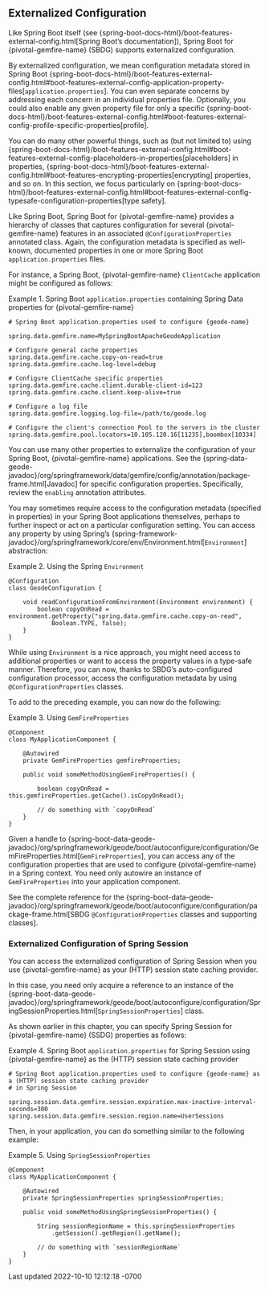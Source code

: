 <div id="header">

</div>

<div id="content">

<div class="sect1">

## Externalized Configuration

<div class="sectionbody">

<div class="paragraph">

Like Spring Boot itself (see
{spring-boot-docs-html}/boot-features-external-config.html\[Spring
Boot’s documentation\]), Spring Boot for {pivotal-gemfire-name} (SBDG)
supports externalized configuration.

</div>

<div class="paragraph">

By externalized configuration, we mean configuration metadata stored in
Spring Boot
{spring-boot-docs-html}/boot-features-external-config.html#boot-features-external-config-application-property-files\[`application.properties`\].
You can even separate concerns by addressing each concern in an
individual properties file. Optionally, you could also enable any given
property file for only a specific
{spring-boot-docs-html}/boot-features-external-config.html#boot-features-external-config-profile-specific-properties\[profile\].

</div>

<div class="paragraph">

You can do many other powerful things, such as (but not limited to)
using
{spring-boot-docs-html}/boot-features-external-config.html#boot-features-external-config-placeholders-in-properties\[placeholders\]
in properties,
{spring-boot-docs-html}/boot-features-external-config.html#boot-features-encrypting-properties\[encrypting\]
properties, and so on. In this section, we focus particularly on
{spring-boot-docs-html}/boot-features-external-config.html#boot-features-external-config-typesafe-configuration-properties\[type
safety\].

</div>

<div class="paragraph">

Like Spring Boot, Spring Boot for {pivotal-gemfire-name} provides a
hierarchy of classes that captures configuration for several
{pivotal-gemfire-name} features in an associated
`@ConfigurationProperties` annotated class. Again, the configuration
metadata is specified as well-known, documented properties in one or
more Spring Boot `application.properties` files.

</div>

<div class="paragraph">

For instance, a Spring Boot, {pivotal-gemfire-name} `ClientCache`
application might be configured as follows:

</div>

<div class="exampleblock">

<div class="title">

Example 1. Spring Boot `application.properties` containing Spring Data
properties for {pivotal-gemfire-name}

</div>

<div class="content">

<div class="listingblock">

<div class="content">

``` highlight
# Spring Boot application.properties used to configure {geode-name}

spring.data.gemfire.name=MySpringBootApacheGeodeApplication

# Configure general cache properties
spring.data.gemfire.cache.copy-on-read=true
spring.data.gemfire.cache.log-level=debug

# Configure ClientCache specific properties
spring.data.gemfire.cache.client.durable-client-id=123
spring.data.gemfire.cache.client.keep-alive=true

# Configure a log file
spring.data.gemfire.logging.log-file=/path/to/geode.log

# Configure the client's connection Pool to the servers in the cluster
spring.data.gemfire.pool.locators=10.105.120.16[11235],boombox[10334]
```

</div>

</div>

</div>

</div>

<div class="paragraph">

You can use many other properties to externalize the configuration of
your Spring Boot, {pivotal-gemfire-name} applications. See the
{spring-data-geode-javadoc}/org/springframework/data/gemfire/config/annotation/package-frame.html\[Javadoc\]
for specific configuration properties. Specifically, review the
`enabling` annotation attributes.

</div>

<div class="paragraph">

You may sometimes require access to the configuration metadata
(specified in properties) in your Spring Boot applications themselves,
perhaps to further inspect or act on a particular configuration setting.
You can access any property by using Spring’s
{spring-framework-javadoc}/org/springframework/core/env/Environment.html\[`Environment`\]
abstraction:

</div>

<div class="exampleblock">

<div class="title">

Example 2. Using the Spring `Environment`

</div>

<div class="content">

<div class="listingblock">

<div class="content">

``` highlight
@Configuration
class GeodeConfiguration {

    void readConfigurationFromEnvironment(Environment environment) {
        boolean copyOnRead = environment.getProperty("spring.data.gemfire.cache.copy-on-read",
            Boolean.TYPE, false);
    }
}
```

</div>

</div>

</div>

</div>

<div class="paragraph">

While using `Environment` is a nice approach, you might need access to
additional properties or want to access the property values in a
type-safe manner. Therefore, you can now, thanks to SBDG’s
auto-configured configuration processor, access the configuration
metadata by using `@ConfigurationProperties` classes.

</div>

<div class="paragraph">

To add to the preceding example, you can now do the following:

</div>

<div class="exampleblock">

<div class="title">

Example 3. Using `GemFireProperties`

</div>

<div class="content">

<div class="listingblock">

<div class="content">

``` highlight
@Component
class MyApplicationComponent {

    @Autowired
    private GemFireProperties gemfireProperties;

    public void someMethodUsingGemFireProperties() {

        boolean copyOnRead = this.gemfireProperties.getCache().isCopyOnRead();

        // do something with `copyOnRead`
    }
}
```

</div>

</div>

</div>

</div>

<div class="paragraph">

Given a handle to
{spring-boot-data-geode-javadoc}/org/springframework/geode/boot/autoconfigure/configuration/GemFireProperties.html\[`GemFireProperties`\],
you can access any of the configuration properties that are used to
configure {pivotal-gemfire-name} in a Spring context. You need only
autowire an instance of `GemFireProperties` into your application
component.

</div>

<div class="paragraph">

See the complete reference for the
{spring-boot-data-geode-javadoc}/org/springframework/geode/boot/autoconfigure/configuration/package-frame.html\[SBDG
`@ConfigurationProperties` classes and supporting classes\].

</div>

<div class="sect2">

### Externalized Configuration of Spring Session

<div class="paragraph">

You can access the externalized configuration of Spring Session when you
use {pivotal-gemfire-name} as your (HTTP) session state caching
provider.

</div>

<div class="paragraph">

In this case, you need only acquire a reference to an instance of the
{spring-boot-data-geode-javadoc}/org/springframework/geode/boot/autoconfigure/configuration/SpringSessionProperties.html\[`SpringSessionProperties`\]
class.

</div>

<div class="paragraph">

As shown earlier in this chapter, you can specify Spring Session for
{pivotal-gemfire-name} (SSDG) properties as follows:

</div>

<div class="exampleblock">

<div class="title">

Example 4. Spring Boot `application.properties` for Spring Session using
{pivotal-gemfire-name} as the (HTTP) session state caching provider

</div>

<div class="content">

<div class="listingblock">

<div class="content">

``` highlight
# Spring Boot application.properties used to configure {geode-name} as a (HTTP) session state caching provider
# in Spring Session

spring.session.data.gemfire.session.expiration.max-inactive-interval-seconds=300
spring.session.data.gemfire.session.region.name=UserSessions
```

</div>

</div>

</div>

</div>

<div class="paragraph">

Then, in your application, you can do something similar to the following
example:

</div>

<div class="exampleblock">

<div class="title">

Example 5. Using `SpringSessionProperties`

</div>

<div class="content">

<div class="listingblock">

<div class="content">

``` highlight
@Component
class MyApplicationComponent {

    @Autowired
    private SpringSessionProperties springSessionProperties;

    public void someMethodUsingSpringSessionProperties() {

        String sessionRegionName = this.springSessionProperties
            .getSession().getRegion().getName();

        // do something with `sessionRegionName`
    }
}
```

</div>

</div>

</div>

</div>

</div>

</div>

</div>

</div>

<div id="footer">

<div id="footer-text">

Last updated 2022-10-10 12:12:18 -0700

</div>

</div>
